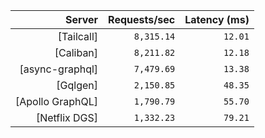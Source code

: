 <!-- PERFORMANCE_RESULTS_START -->

| Server | Requests/sec | Latency (ms) |
|--------:|--------------:|--------------:|
| [Tailcall] | `8,315.14` | `12.01` |
| [Caliban] | `8,211.82` | `12.18` |
| [async-graphql] | `7,479.69` | `13.38` |
| [Gqlgen] | `2,150.85` | `48.35` |
| [Apollo GraphQL] | `1,790.79` | `55.70` |
| [Netflix DGS] | `1,332.23` | `79.21` |

<!-- PERFORMANCE_RESULTS_END -->
